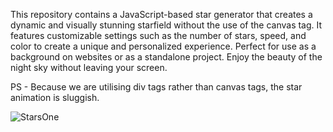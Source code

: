 This repository contains a JavaScript-based star generator that creates a dynamic and visually stunning starfield without the use of the canvas tag. It features customizable settings such as the number of stars, speed, and color to create a unique and personalized experience. Perfect for use as a background on websites or as a standalone project. Enjoy the beauty of the night sky without leaving your screen.

PS - Because we are utilising div tags rather than canvas tags, the star animation is sluggish.

![StarsOne](https://user-images.githubusercontent.com/70460152/212705907-a3f6f99a-a04f-4015-9a6b-4fde9d49487e.gif)
